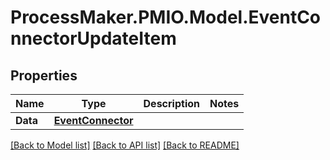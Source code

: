 # ProcessMaker.PMIO.Model.EventConnectorUpdateItem
## Properties

Name | Type | Description | Notes
------------ | ------------- | ------------- | -------------
**Data** | [**EventConnector**](EventConnector.md) |  | 

[[Back to Model list]](../README.md#documentation-for-models) [[Back to API list]](../README.md#documentation-for-api-endpoints) [[Back to README]](../README.md)

